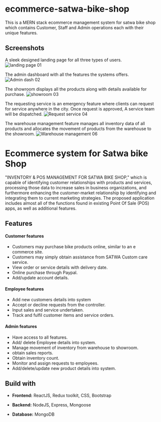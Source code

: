 # ecommerce-satwa-bike-shop
This is a MERN stack ecommerce management system for satwa bike shop which contains Customer, Staff and Admin operations each with their unique features.


## Screenshots

A sleek designed landing page for all three types of users.
![landing page 01](https://user-images.githubusercontent.com/119050276/224534270-a7434de7-f38d-447f-8853-3df91e8713ef.JPG)


The admin dashboard with all the features the systems offers.
![Admin dash 02](https://user-images.githubusercontent.com/119050276/224535774-e1ecaa63-60e7-4614-8c53-a4ca9f7dd8d6.JPG)


The showroom displays all the products along with details available for purchase.
![showroom 03](https://user-images.githubusercontent.com/119050276/224535862-20e42764-9e08-4a7f-8b9c-8d2f55caacf0.JPG)


The requesting service is an emergency feature where clients can request for service anywhere in the city. Once request is approved, A service team will be dispatched.
![Request service 04](https://user-images.githubusercontent.com/119050276/224535935-9220dd9e-999f-4671-b994-d86da737b684.JPG)


The warehouse management feature manages all inventory data of all products and allocates the movement of products from the warehouse to the showroom.
![Warehouse management 06](https://user-images.githubusercontent.com/119050276/224536046-4c705875-657d-494a-921c-304eaf5fbda0.JPG)





# Ecommerce system for Satwa bike Shop

"INVENTORY & POS MANAGEMENT FOR SATWA BIKE SHOP," which is capable of identifying customer relationships with products and services, processing those data to increase sales in business organizations, and furthermore enhancing the customer-market relationship by identifying and integrating them to current marketing strategies. The proposed application includes almost all of the functions found in existing Point Of Sale (POS) apps, as well as additional features.


## Features

#### Customer features

-	Customers may purchase bike products online, similar to an e commerce site.
-	Customers may simply obtain assistance from SATWA Custom care service.
- View order or service details with delivery date.
- Online purchase through Paypal.
- Add/update account details.


#### Employee features

-   Add new customers details into system
- 	Accept or decline requests from the controller.
-   Input sales and service undertaken.
-   Track and fulfil customer items and service orders.


#### Admin features

- Have access to all features.
- Add/ delete Employee details into system.
- Manage movement of inventory from warehouse to showroom.
- obtain sales reports.
- Obtain inventory count.
- Monitor and assign requests to employees.
- Add/delete/update new product details into system.




## Build with

- **Frontend:** ReactJS, Redux toolkit, CSS, Bootstrap

- **Backend:** NodeJS, Express, Mongoose

- **Database:** MongoDB








